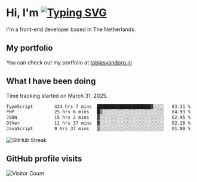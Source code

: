 # Hi, I'm [![Typing SVG](https://readme-typing-svg.demolab.com?font=Fira+Code&pause=1000&width=435&lines=tobiasvdorp)](https://git.io/typing-svg)

I'm a front-end developer based in The Netherlands.

## My portfolio

You can check out my portfolio at [tobiasvandorp.nl](https://www.tobiasvandorp.nl/)

## What I have been doing

Time tracking started on March 31, 2025.

<!--START_SECTION:waka-->

```txt
TypeScript        424 hrs 7 mins  ████████████████████▓░░░░   83.31 %
PHP               25 hrs 6 mins   █▒░░░░░░░░░░░░░░░░░░░░░░░   04.93 %
JSON              15 hrs 2 mins   ▓░░░░░░░░░░░░░░░░░░░░░░░░   02.95 %
Other             11 hrs 37 mins  ▓░░░░░░░░░░░░░░░░░░░░░░░░   02.28 %
JavaScript        9 hrs 37 mins   ▒░░░░░░░░░░░░░░░░░░░░░░░░   01.89 %
```

<!--END_SECTION:waka-->

![GitHub Streak](https://streak-stats.demolab.com?user=tobiasvdorp&theme=dark&hide_border=true&mode=weekly&background=36%2C6400A6%2C000000)

## GitHub profile visits

![Visitor Count](https://profile-counter.glitch.me/tobiasvdorp/count.svg)
